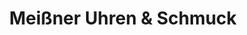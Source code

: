 ---
title: "Meißner Uhren & Schmuck"
url: /bad-neustadt-an-der-saale/meissner-uhren-und-schmuck/
shop: Schmuck
---